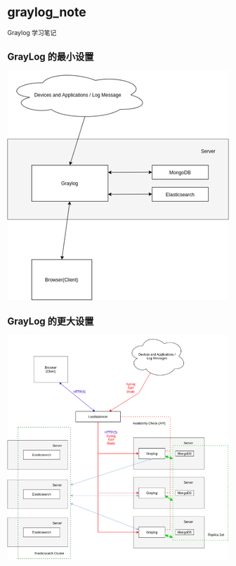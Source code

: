 # graylog_note

Graylog 学习笔记

## GrayLog 的最小设置

![GrayLog 的最小设置](./pic/Graylog-Minimum-setup.png)

## GrayLog 的更大设置

![GrayLog 的最大设置](./pic/Graylog-Bigger-production-setup.png)